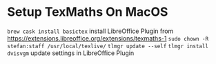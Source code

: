 # Setup TexMaths On MacOS

`brew cask install basictex`
install LibreOffice Plugin from https://extensions.libreoffice.org/extensions/texmaths-1
`sudo chown -R stefan:staff /usr/local/texlive/`
`tlmgr update --self`
`tlmgr install dvisvgm`
update settings in LibreOffice Plugin
